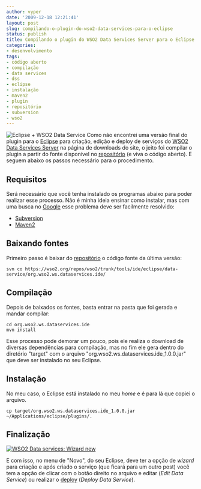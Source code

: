 ```yaml
---
author: vyper
date: '2009-12-18 12:21:41'
layout: post
slug: compilando-o-plugin-do-wso2-data-services-para-o-eclipse
status: publish
title: Compilando o plugin do WSO2 Data Services Server para o Eclipse
categories:
- desenvolvimento
tags:
- código aberto
- compilação
- data services
- dss
- eclipse
- instalação
- maven2
- plugin
- repositório
- subversion
- wso2
---
```


![Eclipse + WSO2 Data Service](http://www.mcorp.com.br/wp-content/uploads/2009/12/eclipse-wso2-ds.png) Como não encontrei uma versão
final do plugin para o [Eclipse](http://www.eclipse.org) para criação, edição
e deploy de serviços do [WSO2 Data Services Server](http://wso2.org/projects/data-services-server/java) na página de downloads do site, o jeito foi
compilar o plugin a partir do fonte disponível no
[repositório](http://wso2.org/svn) (e viva o código aberto). E seguem abaixo
os passos necessário para o procedimento.

## Requisitos

Será necessário que você tenha instalado os programas abaixo para poder
realizar esse processo. Não é minha ideia ensinar como instalar, mas com uma
busca no [Google](http://www.google.com.br) esse problema deve ser facilmente
resolvido:

  * [Subversion](http://subversion.tigris.org/)
  * [Maven2](http://maven.apache.org/)

## Baixando fontes

Primeiro passo é baixar do [repositório](http://wso2.org/svn) o código fonte
da última versão: 

    svn co https://wso2.org/repos/wso2/trunk/tools/ide/eclipse/data-service/org.wso2.ws.dataservices.ide/

## Compilação

Depois de baixados os fontes, basta entrar na pasta que foi gerada e mandar
compilar:

    cd org.wso2.ws.dataservices.ide 
    mvn install

Esse processo pode demorar um pouco, pois ele realiza o download de diversas
dependências para compilação, mas no fim ele gera dentro do diretório "target"
com o arquivo "org.wso2.ws.dataservices.ide_1.0.0.jar" que deve ser instalado
no seu Eclipse.

## Instalação

No meu caso, o Eclipse está instalado no meu _home_ e é para lá que copiei o
arquivo. 

    cp target/org.wso2.ws.dataservices.ide_1.0.0.jar ~/Applications/eclipse/plugins/.

## Finalização

[![WSO2 Data services: Wizard new](http://www.mcorp.com.br/wp-content/uploads/2009/12/wso2-data-services-wizard-new-300x234.png)](http://www.mcorp.com.br/wp-content/uploads/2009/12/wso2-data-services-wizard-new.png)

E com isso, no menu de "Novo", do seu Eclipse, deve
ter a opção de _wizard_ para criação e após criado o serviço (que ficará para
um outro post) você tem a opção de clicar com o botão direito no arquivo e
editar (_Edit Data Service_) ou realizar o [deploy](/glossario/#Deploy)
(_Deploy Data Service_).

